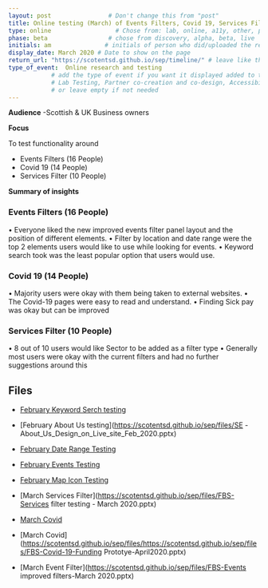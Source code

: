 ```yaml
---
layout: post                # Don't change this from "post"
title: Online testing (March) of Events Filters, Covid 19, Services Filter   # Title to show on the page
type: online                  # Chose from: lab, online, a11y, other, partner
phase: beta                 # chose from discovery, alpha, beta, live
initials: am               # initials of person who did/uploaded the research
display_date: March 2020 # Date to show on the page
return_url: "https://scotentsd.github.io/sep/timeline/" # leave like this         
type_of_event:  Online research and testing            
            # add the type of event if you want it displayed added to the heading when the post if clicked on
            # Lab Testing, Partner co-creation and co-design, Accessibility, Online research and testing, Events, F2F and testing
            # or leave empty if not needed
---
```


**Audience**
-Scottish & UK Business owners

**Focus**

To test functionality around
- Events Filters (16 People)
- Covid 19 (14 People)
- Services Filter (10 People)

**Summary of insights**

### Events Filters (16 People)
•	Everyone liked the new improved events filter panel layout and the position of different elements.
•	Filter by location and date range were the top 2 elements users would like to use while looking for events.
•	Keyword search took was the least popular option that users would use.



### Covid 19 (14 People)
•	Majority users were okay with them being taken to external websites.
•	The Covid-19 pages were easy to read and understand.
•	Finding Sick pay was okay but can be improved



### Services Filter (10 People)
•	8 out of 10 users would like Sector to be added as a filter type
•	Generally most users were okay with the current filters and had no further suggestions around this




## Files ##
- [February Keyword Serch testing](https://scotentsd.github.io/sep/files/FBS-Keyword_search-Feb_2020.pptx)
- [February About Us testing](https://scotentsd.github.io/sep/files/SE -About_Us_Design_on_Live_site_Feb_2020.pptx)
- [February Date Range Testing](https://scotentsd.github.io/sep/files/SEP-Date_range_Feb_2020.pptx)
- [February Events Testing](https://scotentsd.github.io/sep/files/SEP-Events_waiting_list_prototyp_Feb_2020.pptx)
- [February Map Icon Testing](https://scotentsd.github.io/sep/files/SEP-Map_Icons_Feb_2020.pptx)


- [March Services Filter](https://scotentsd.github.io/sep/files/FBS-Services filter testing - March 2020.pptx)
- [March Covid](https://scotentsd.github.io/sep/files/FBS-Covid-19-March2020.pptx)
- [March Covid](https://scotentsd.github.io/sep/files/https://scotentsd.github.io/sep/files/FBS-Covid-19-Funding Prototye-April2020.pptx)
- [March Event Filter](https://scotentsd.github.io/sep/files/FBS-Events improved filters-March 2020.pptx)
